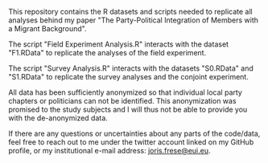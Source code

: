 This repository contains the R datasets and scripts needed to replicate all analyses behind my paper "The Party-Political Integration of Members with a Migrant Background". 

The script "Field Experiment Analysis.R" interacts with the dataset "F1.RData" to replicate the analyses of the field experiment.

The script "Survey Analysis.R" interacts with the datasets "S0.RData" and "S1.RData" to replicate the survey analyses and the conjoint experiment.

All data has been sufficiently anonymized so that individual local party chapters or politicians can not be identified. This anonymization was promised to the study subjects and I will thus not be able to provide you with the de-anonymized data.

If there are any questions or uncertainties about any parts of the code/data, feel free to reach out to me under the twitter account linked on my GitHub profile, or my institutional e-mail address: joris.frese@eui.eu.

